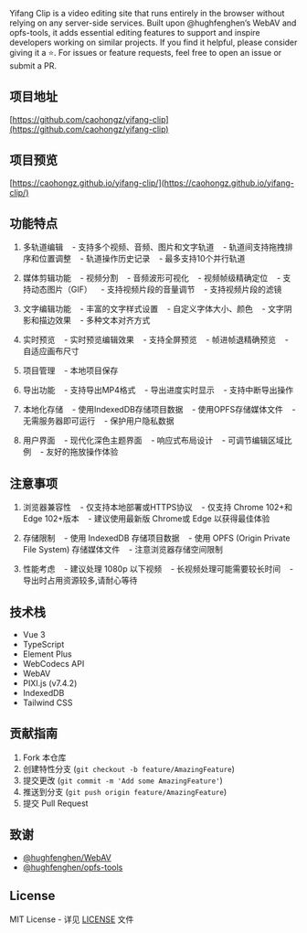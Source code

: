 Yifang Clip is a video editing site that runs entirely in the browser without relying on any server-side services. Built upon @hughfenghen’s WebAV and opfs-tools, it adds essential editing features to support and inspire developers working on similar projects. If you find it helpful, please consider giving it a ⭐. For issues or feature requests, feel free to open an issue or submit a PR.

## 项目地址

[https://github.com/caohongz/yifang-clip](https://github.com/caohongz/yifang-clip)

## 项目预览

[https://caohongz.github.io/yifang-clip/](https://caohongz.github.io/yifang-clip/)

## 功能特点

1. 多轨道编辑
   - 支持多个视频、音频、图片和文字轨道
   - 轨道间支持拖拽排序和位置调整
   - 轨道操作历史记录
   - 最多支持10个并行轨道

2. 媒体剪辑功能
   - 视频分割
   - 音频波形可视化
   - 视频帧级精确定位
   - 支持动态图片（GIF）
   - 支持视频片段的音量调节
   - 支持视频片段的滤镜

3. 文字编辑功能
   - 丰富的文字样式设置
   - 自定义字体大小、颜色
   - 文字阴影和描边效果
   - 多种文本对齐方式

4. 实时预览
   - 实时预览编辑效果
   - 支持全屏预览
   - 帧进帧退精确预览
   - 自适应画布尺寸

5. 项目管理
   - 本地项目保存

6. 导出功能
   - 支持导出MP4格式
   - 导出进度实时显示
   - 支持中断导出操作

7. 本地化存储
   - 使用IndexedDB存储项目数据
   - 使用OPFS存储媒体文件
   - 无需服务器即可运行
   - 保护用户隐私数据

8. 用户界面
   - 现代化深色主题界面
   - 响应式布局设计
   - 可调节编辑区域比例
   - 友好的拖放操作体验

## 注意事项

1. 浏览器兼容性
   - 仅支持本地部署或HTTPS协议
   - 仅支持 Chrome 102+和 Edge 102+版本
   - 建议使用最新版 Chrome或 Edge 以获得最佳体验

2. 存储限制
   - 使用 IndexedDB 存储项目数据
   - 使用 OPFS (Origin Private File System) 存储媒体文件
   - 注意浏览器存储空间限制

3. 性能考虑
   - 建议处理 1080p 以下视频
   - 长视频处理可能需要较长时间
   - 导出时占用资源较多,请耐心等待

## 技术栈

- Vue 3
- TypeScript
- Element Plus
- WebCodecs API
- WebAV
- PIXI.js (v7.4.2)
- IndexedDB
- Tailwind CSS

## 贡献指南

1. Fork 本仓库
2. 创建特性分支 (`git checkout -b feature/AmazingFeature`)
3. 提交更改 (`git commit -m 'Add some AmazingFeature'`)
4. 推送到分支 (`git push origin feature/AmazingFeature`)
5. 提交 Pull Request

## 致谢

- [@hughfenghen/WebAV](https://github.com/bilibili/WebAV)
- [@hughfenghen/opfs-tools](https://github.com/hughfenghen/opfs-tools)

## License

MIT License - 详见 [LICENSE](LICENSE) 文件
